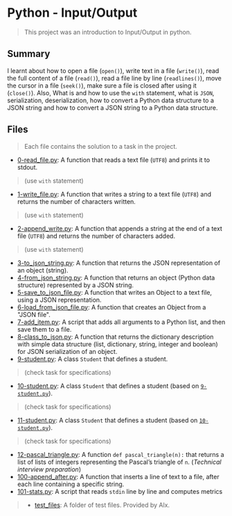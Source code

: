 # Python - Input/Output

> This project was an introduction to Input/Output in python.

## Summary

I learnt about how to open a file (`open()`), write text in a file (`write()`), read the full content of a file (`read()`), read a file line by line (`readlines()`), move the cursor in a file (`seek()`), make sure a file is closed after using it (`close()`). Also, What is and how to use the `with` statement, what is `JSON`, serialization, deserialization, how to convert a Python data structure to a JSON string and how to convert a JSON string to a Python data structure.

## Files

> Each file contains the solution to a task in the project.

- [0-read_file.py](https://github.com/Ebube-Ochemba/alx-higher_level_programming/blob/master/0x0B-python-input_output/0-read_file.py): A function that reads a text file (`UTF8`) and prints it to stdout.
> (use `with` statement)
- [1-write_file.py](https://github.com/Ebube-Ochemba/alx-higher_level_programming/blob/master/0x0B-python-input_output/1-write_file.py): A function that writes a string to a text file (`UTF8`) and returns the number of characters written.
> (use `with` statement)
- [2-append_write.py](https://github.com/Ebube-Ochemba/alx-higher_level_programming/blob/master/0x0B-python-input_output/2-append_write.py): A function that appends a string at the end of a text file (`UTF8`) and returns the number of characters added.
> (use `with` statement)
- [3-to_json_string.py](https://github.com/Ebube-Ochemba/alx-higher_level_programming/blob/master/0x0B-python-input_output/3-to_json_string.py): A function that returns the JSON representation of an object (string).
- [4-from_json_string.py](https://github.com/Ebube-Ochemba/alx-higher_level_programming/blob/master/0x0B-python-input_output/4-from_json_string.py): A function that returns an object (Python data structure) represented by a JSON string.
- [5-save_to_json_file.py](https://github.com/Ebube-Ochemba/alx-higher_level_programming/blob/master/0x0B-python-input_output/5-save_to_json_file.py): A function that writes an Object to a text file, using a JSON representation.
- [6-load_from_json_file.py](https://github.com/Ebube-Ochemba/alx-higher_level_programming/blob/master/0x0B-python-input_output/6-load_from_json_file.py): A function that creates an Object from a "JSON file".
- [7-add_item.py](https://github.com/Ebube-Ochemba/alx-higher_level_programming/blob/master/0x0B-python-input_output/7-add_item.py): A script that adds all arguments to a Python list, and then save them to a file.
- [8-class_to_json.py](https://github.com/Ebube-Ochemba/alx-higher_level_programming/blob/master/0x0B-python-input_output/8-class_to_json.py): A function that returns the dictionary description with simple data structure (list, dictionary, string, integer and boolean) for JSON serialization of an object.
- [9-student.py](https://github.com/Ebube-Ochemba/alx-higher_level_programming/blob/master/0x0B-python-input_output/9-student.py): A class `Student` that defines a student.
> (check task for specifications)
- [10-student.py](https://github.com/Ebube-Ochemba/alx-higher_level_programming/blob/master/0x0B-python-input_output/10-student.py): A class `Student` that defines a student (based on [`9-student.py`](https://github.com/Ebube-Ochemba/alx-higher_level_programming/blob/master/0x0B-python-input_output/9-student.py)).
> (check task for specifications)
- [11-student.py](https://github.com/Ebube-Ochemba/alx-higher_level_programming/blob/master/0x0B-python-input_output/11-student.py): A class `Student` that defines a student (based on [`10-student.py`](https://github.com/Ebube-Ochemba/alx-higher_level_programming/blob/master/0x0B-python-input_output/10-student.py)).
> (check task for specifications)
- [12-pascal_triangle.py](https://github.com/Ebube-Ochemba/alx-higher_level_programming/blob/master/0x0B-python-input_output/12-pascal_triangle.py): A function `def pascal_triangle(n):` that returns a list of lists of integers representing the Pascal’s triangle of `n`. (_Technical interview preparation_)
- [100-append_after.py](https://github.com/Ebube-Ochemba/alx-higher_level_programming/blob/master/0x0B-python-input_output/100-append_after.py): A function that inserts a line of text to a file, after each line containing a specific string.
- [101-stats.py](https://github.com/Ebube-Ochemba/alx-higher_level_programming/blob/master/0x0B-python-input_output/101-stats.py): A script that reads `stdin` line by line and computes metrics

> - [test_files](https://github.com/Ebube-Ochemba/alx-higher_level_programming/blob/master/0x0B-python-input_output/test_files): A folder of test files. Provided by Alx.
